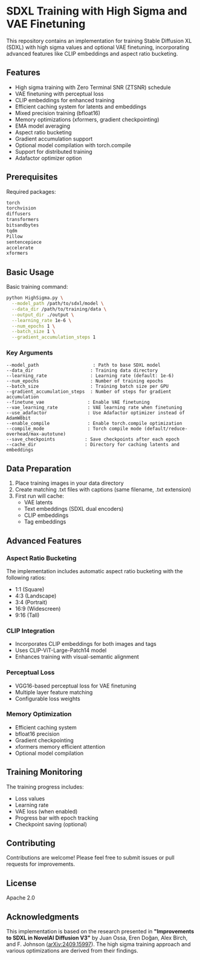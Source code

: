 # SDXL Training with High Sigma and VAE Finetuning

This repository contains an implementation for training Stable Diffusion XL (SDXL) with high sigma values and optional VAE finetuning, incorporating advanced features like CLIP embeddings and aspect ratio bucketing.

## Features

- High sigma training with Zero Terminal SNR (ZTSNR) schedule
- VAE finetuning with perceptual loss
- CLIP embeddings for enhanced training
- Efficient caching system for latents and embeddings
- Mixed precision training (bfloat16)
- Memory optimizations (xformers, gradient checkpointing)
- EMA model averaging
- Aspect ratio bucketing
- Gradient accumulation support
- Optional model compilation with torch.compile
- Support for distributed training
- Adafactor optimizer option

## Prerequisites

Required packages:
```bash
torch 
torchvision 
diffusers 
transformers 
bitsandbytes 
tqdm 
Pillow
sentencepiece
accelerate
xformers
```

## Basic Usage

Basic training command:
```bash
python HighSigma.py \
  --model_path /path/to/sdxl/model \
  --data_dir /path/to/training/data \
  --output_dir ./output \
  --learning_rate 1e-6 \
  --num_epochs 1 \
  --batch_size 1 \
  --gradient_accumulation_steps 1
```

### Key Arguments

```
--model_path                    : Path to base SDXL model
--data_dir                     : Training data directory
--learning_rate                : Learning rate (default: 1e-6)
--num_epochs                   : Number of training epochs
--batch_size                   : Training batch size per GPU
--gradient_accumulation_steps  : Number of steps for gradient accumulation
--finetune_vae                : Enable VAE finetuning
--vae_learning_rate           : VAE learning rate when finetuning
--use_adafactor               : Use Adafactor optimizer instead of AdamW8bit
--enable_compile              : Enable torch.compile optimization
--compile_mode                : Torch compile mode (default/reduce-overhead/max-autotune)
--save_checkpoints           : Save checkpoints after each epoch
--cache_dir                  : Directory for caching latents and embeddings
```

## Data Preparation

1. Place training images in your data directory
2. Create matching .txt files with captions (same filename, .txt extension)
3. First run will cache:
   - VAE latents
   - Text embeddings (SDXL dual encoders)
   - CLIP embeddings
   - Tag embeddings

## Advanced Features

### Aspect Ratio Bucketing
The implementation includes automatic aspect ratio bucketing with the following ratios:
- 1:1 (Square)
- 4:3 (Landscape)
- 3:4 (Portrait)
- 16:9 (Widescreen)
- 9:16 (Tall)

### CLIP Integration
- Incorporates CLIP embeddings for both images and tags
- Uses CLIP-ViT-Large-Patch14 model
- Enhances training with visual-semantic alignment

### Perceptual Loss
- VGG16-based perceptual loss for VAE finetuning
- Multiple layer feature matching
- Configurable loss weights

### Memory Optimization
- Efficient caching system
- bfloat16 precision
- Gradient checkpointing
- xformers memory efficient attention
- Optional model compilation

## Training Monitoring

The training progress includes:
- Loss values
- Learning rate
- VAE loss (when enabled)
- Progress bar with epoch tracking
- Checkpoint saving (optional)

## Contributing

Contributions are welcome! Please feel free to submit issues or pull requests for improvements.

## License

Apache 2.0

## Acknowledgments

This implementation is based on the research presented in **"Improvements to SDXL in NovelAI Diffusion V3"** by Juan Ossa, Eren Doğan, Alex Birch, and F. Johnson ([arXiv:2409.15997](https://arxiv.org/pdf/2409.15997)). The high sigma training approach and various optimizations are derived from their findings.
